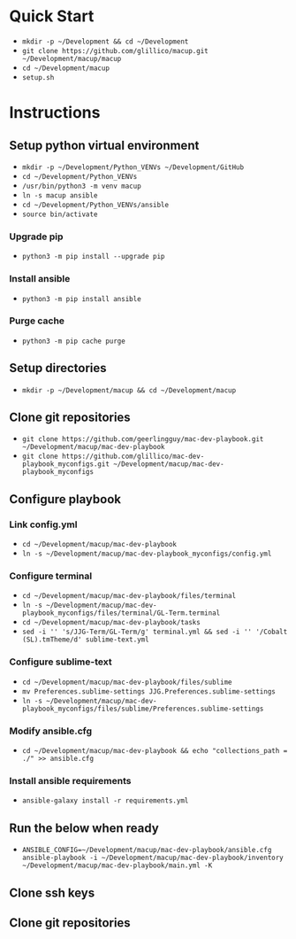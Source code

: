 # Quick Start
* `mkdir -p ~/Development && cd ~/Development`
* `git clone https://github.com/glillico/macup.git ~/Development/macup/macup`
* `cd ~/Development/macup`
* `setup.sh`

# Instructions
## Setup python virtual environment
* `mkdir -p ~/Development/Python_VENVs ~/Development/GitHub`
* `cd ~/Development/Python_VENVs`
* `/usr/bin/python3 -m venv macup`
* `ln -s macup ansible`
* `cd ~/Development/Python_VENVs/ansible`
* `source bin/activate`

### Upgrade pip
* `python3 -m pip install --upgrade pip`

### Install ansible
* `python3 -m pip install ansible`

### Purge cache
* `python3 -m pip cache purge`

## Setup directories
* `mkdir -p ~/Development/macup && cd ~/Development/macup`

## Clone git repositories
* `git clone https://github.com/geerlingguy/mac-dev-playbook.git ~/Development/macup/mac-dev-playbook`
* `git clone https://github.com/glillico/mac-dev-playbook_myconfigs.git ~/Development/macup/mac-dev-playbook_myconfigs`

## Configure playbook
### Link config.yml
* `cd ~/Development/macup/mac-dev-playbook`
* `ln -s ~/Development/macup/mac-dev-playbook_myconfigs/config.yml`

### Configure terminal
* `cd ~/Development/macup/mac-dev-playbook/files/terminal`
* `ln -s ~/Development/macup/mac-dev-playbook_myconfigs/files/terminal/GL-Term.terminal`
* `cd ~/Development/macup/mac-dev-playbook/tasks`
* `sed -i '' 's/JJG-Term/GL-Term/g' terminal.yml && sed -i '' '/Cobalt (SL).tmTheme/d' sublime-text.yml`

### Configure sublime-text
* `cd ~/Development/macup/mac-dev-playbook/files/sublime`
* `mv Preferences.sublime-settings JJG.Preferences.sublime-settings`
* `ln -s ~/Development/macup/mac-dev-playbook_myconfigs/files/sublime/Preferences.sublime-settings`

### Modify ansible.cfg
* `cd ~/Development/macup/mac-dev-playbook && echo "collections_path = ./" >> ansible.cfg`

### Install ansible requirements
* `ansible-galaxy install -r requirements.yml`

## Run the below when ready
* `ANSIBLE_CONFIG=~/Development/macup/mac-dev-playbook/ansible.cfg ansible-playbook -i ~/Development/macup/mac-dev-playbook/inventory ~/Development/macup/mac-dev-playbook/main.yml -K`

## Clone ssh keys
## Clone git repositories
